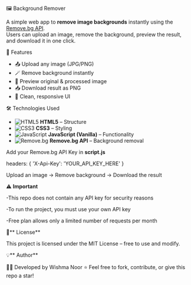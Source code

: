  🖼️ Background Remover

A simple web app to **remove image backgrounds** instantly using the [Remove.bg API](https://www.remove.bg/api).  
Users can upload an image, remove the background, preview the result, and download it in one click. 



 🌟 Features
- 📤 Upload any image (JPG/PNG)
- 🪄 Remove background instantly
- 👀 Preview original & processed image
- 📥 Download result as PNG
- 🎨 Clean, responsive UI



 🛠️ Technologies Used
- ![HTML5](https://img.shields.io/badge/HTML5-orange?logo=html5&logoColor=white) **HTML5** – Structure  
- ![CSS3](https://img.shields.io/badge/CSS3-blue?logo=css3&logoColor=white) **CSS3** – Styling  
- ![JavaScript](https://img.shields.io/badge/JavaScript-yellow?logo=javascript&logoColor=black) **JavaScript (Vanilla)** – Functionality  
- ![Remove.bg](https://img.shields.io/badge/Remove.bg%20API-Background%20Removal-brightgreen) **Remove.bg API** – Background removal  

Add your Remove.bg API Key in **script.js**

headers: {
  'X-Api-Key': 'YOUR_API_KEY_HERE'
}

Upload an image → Remove background → Download the result 

⚠️ **Important**

-This repo does not contain any API key for security reasons

-To run the project, you must use your own API key

-Free plan allows only a limited number of requests per month

📜** License**

This project is licensed under the MIT License – free to use and modify.

💡** Author**

👩‍💻 Developed by Wishma Noor
⭐ Feel free to fork, contribute, or give this repo a star!
